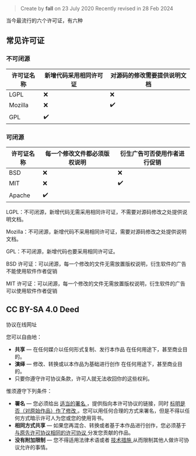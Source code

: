 > Create by **fall** on 23 July 2020
> Recently revised in 28 Feb 2024

当今最流行的六个许可证，有六种

## 常见许可证

### 不可闭源

| 许可证名称 | 新增代码采用相同许可证 | 对源码的修改需要提供说明文档 |
| ---------- | ---------------------- | ---------------------------- |
| LGPL       | :x:                    | :x:                          |
| Mozilla    | :x:                    | :heavy_check_mark:           |
| GPL        | :heavy_check_mark:     |                              |

### 可闭源

| 许可证名称 | 每一个修改文件都必须版权说明 | 衍生广告可否使用作者进行促销 |
| ---------- | ---------------------------- | ---------------------------- |
| BSD        | :x:                          | :x:                          |
| MIT        | :x:                          | :heavy_check_mark:           |
| Apache     | :heavy_check_mark:           |                              |



LGPL：不可闭源，新增代码无需采用相同许可证，不需要对源码修改之处提供说明文档。

Mozilla：不可闭源，新增代码不采用相同许可证，需要对源码修改之处提供说明文档。

GPL：不可闭源，新增代码也要采用相同许可证。

BSD 许可证：可以闭源，每一个修改的文件无需放置版权说明，衍生软件的广告不能使用软件作者促销

MIT 许可证：可以闭源，每一个修改的文件无需放置版权说明，衍生软件的广告可以使用软件作者促销

## CC BY-SA 4.0 Deed

协议在线网址

您可以自由地：

- **共享** — 在任何媒介以任何形式复制、发行本作品 在任何用途下，甚至商业目的。
- **演绎** — 修改、转换或以本作品为基础进行创作 在任何用途下，甚至商业目的。
- 只要你遵守许可协议条款，许可人就无法收回你的这些权利。

惟须遵守下列条件：

- **署名** — 您必须给出 [ 适当的署名 ](https://creativecommons.org/licenses/by-sa/4.0/deed.zh-hans#ref-appropriate-credit) ，提供指向本许可协议的链接，同时 [ 标明是否（对原始作品）作了修改 ](https://creativecommons.org/licenses/by-sa/4.0/deed.zh-hans#ref-indicate-changes) 。您可以用任何合理的方式来署名，但是不得以任何方式暗示许可人为您或您的使用背书。
- **相同方式共享** — 如果您再混合、转换或者基于本作品进行创作，您必须基于 [ 与原先许可协议相同的许可协议 ](https://creativecommons.org/licenses/by-sa/4.0/deed.zh-hans#ref-same-license) 分发您贡献的作品。
- **没有附加限制** — 您不得适用法律术语或者 [ 技术措施 ](https://creativecommons.org/licenses/by-sa/4.0/deed.zh-hans#ref-technological-measures) 从而限制其他人做许可协议允许的事情。
